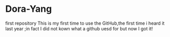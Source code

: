 # Dora-Yang
first repository
This is my first time to use the GitHub,the first time i heard it last year ;in fact I did not kown what a github uesd for but now I got it!
